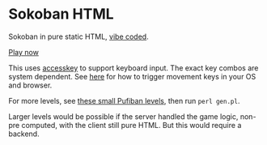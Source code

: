 # Sokoban HTML

Sokoban in pure static HTML, [vibe coded](https://chatgpt.com/c/67f4394f-7d58-8012-86bd-660087b70d3f).

[Play now](sokoban_pages/state_00000.html)

This uses [accesskey](https://developer.mozilla.org/en-US/docs/Web/HTML/Global_attributes/accesskey) to support keyboard input. The exact key combos are system dependent. See [here](https://developer.mozilla.org/en-US/docs/Web/HTML/Global_attributes/accesskey) for how to trigger movement keys in your OS and browser.

For more levels, see [these small Pufiban levels](https://github.com/festoni/SokobanSolvers/blob/master/levels/), then run `perl gen.pl`.

Larger levels would be possible if the server handled the game logic, non-pre computed, with the client still pure HTML. But this would require a backend.
